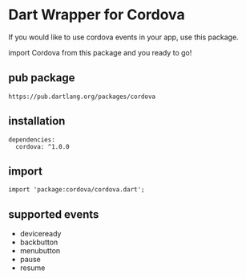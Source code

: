 # Dart Wrapper for Cordova
If you would like to use cordova events in your app, use this package.

import Cordova from this package and you ready to go!

## pub package
``` https://pub.dartlang.org/packages/cordova ```

## installation 
```
dependencies:
  cordova: ^1.0.0
```

## import
```
import 'package:cordova/cordova.dart';
```

## supported events
- deviceready
- backbutton
- menubutton
- pause
- resume

